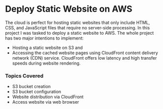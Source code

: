 Deploy Static Website on AWS
============================

The cloud is perfect for hosting static websites that only include HTML, CSS, and JavaScript files that require no server-side processing. In this project I was tasked to deploy a static website to AWS. The whole project has two major intentions to implement:
- Hosting a static website on S3 and
- Accessing the cached website pages using CloudFront content delivery network (CDN) service. CloudFront offers low latency and high transfer speeds during website rendering.  

### Topics Covered
- S3 bucket creation
- S3 bucket configuration
- Website distribution via CloudFront
- Access website via web browser  

